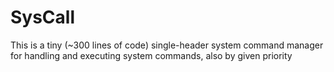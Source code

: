 # SysCall
 This is a tiny (~300 lines of code) single-header system command manager for handling and executing system commands, also by given priority
